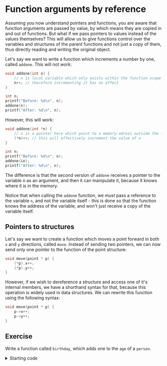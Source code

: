 # Function arguments by reference

Assuming you now understand pointers and functions, you are aware that function arguments are passed by value, by which means they are copied in and out of functions. But what if we pass pointers to values instead of the values themselves? This will allow us to give functions control over the variables and structures of the parent functions and not just a copy of them, thus directly reading and writing the original object.

Let's say we want to write a function which increments a number by one, called `addone`. This will not work:

```c
void addone(int n) {
    // n is local variable which only exists within the function scope
    n++; // therefore incrementing it has no effect
}

int n;
printf("Before: %d\n", n);
addone(n);
printf("After: %d\n", n);
```

However, this will work:

```c
void addone(int *n) {
    // n is a pointer here which point to a memory-adress outside the function scope
    (*n)++; // this will effectively increment the value of n
}

int n;
printf("Before: %d\n", n);
addone(&n);
printf("After: %d\n", n);
```

The difference is that the second version of `addone` receives a pointer to the variable n as an argument, and then it can manipulate it, because it knows where it is in the memory.

Notice that when calling the `addone` function, we *must* pass a reference to the variable `n`, and not the variable itself - this is done so that the function knows the address of the variable, and won't just receive a copy of the variable itself.

## Pointers to structures

Let's say we want to create a function which moves a point forward in both `x` and `y` directions, called `move`. Instead of sending two pointers, we can now send only one pointer to the function of the point structure:

```c
void move(point * p) {
    (*p).x++;
    (*p).y++;
}
```

However, if we wish to dereference a structure and access one of it's internal members, we have a shorthand syntax for that, because this operation is widely used in data structures. We can rewrite this function using the following syntax:

```c
void move(point * p) {
    p->x++;
    p->y++;
}
```

## Exercise

Write a function called `birthday`, which adds one to the `age` of a `person`.

<details>
<summary>Starting code</summary>

```c
#include <stdio.h>

typedef struct {
	char * name;
	int age;
} person;

// function declaration
void birthday(person * p);

// write your function here

int main() {
	person john;
	john.name = "John";
	john.age = 27;

	printf("%s is %d years old.\n", john.name, john.age);
	birthday(&john);
	printf("Happy birthday! %s is now %d years old.\n", john.name, john.age);

	return 0;
}
```

</details>
